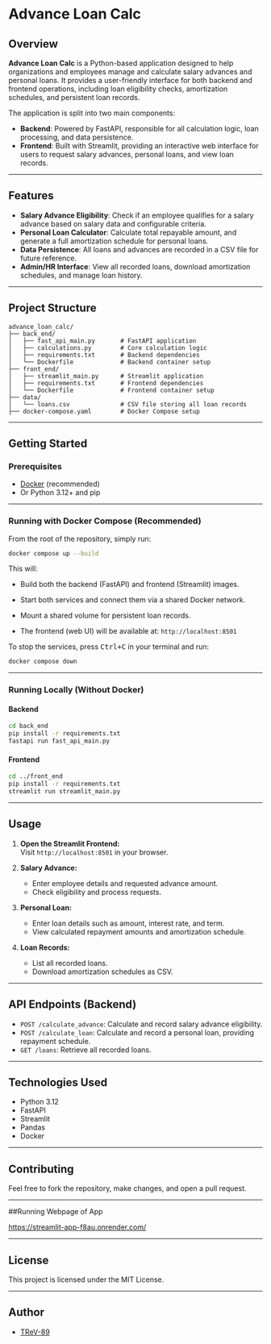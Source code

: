 # Advance Loan Calc

## Overview

**Advance Loan Calc** is a Python-based application designed to help organizations and employees manage and calculate salary advances and personal loans. It provides a user-friendly interface for both backend and frontend operations, including loan eligibility checks, amortization schedules, and persistent loan records.

The application is split into two main components:
- **Backend**: Powered by FastAPI, responsible for all calculation logic, loan processing, and data persistence.
- **Frontend**: Built with Streamlit, providing an interactive web interface for users to request salary advances, personal loans, and view loan records.

---

## Features

- **Salary Advance Eligibility**: Check if an employee qualifies for a salary advance based on salary data and configurable criteria.
- **Personal Loan Calculator**: Calculate total repayable amount, and generate a full amortization schedule for personal loans.
- **Data Persistence**: All loans and advances are recorded in a CSV file for future reference.
- **Admin/HR Interface**: View all recorded loans, download amortization schedules, and manage loan history.

---

## Project Structure

```
advance_loan_calc/
├── back_end/
│   ├── fast_api_main.py       # FastAPI application
│   ├── calculations.py        # Core calculation logic
│   ├── requirements.txt       # Backend dependencies
│   └── Dockerfile             # Backend container setup
├── front_end/
│   ├── streamlit_main.py      # Streamlit application
│   ├── requirements.txt       # Frontend dependencies
│   └── Dockerfile             # Frontend container setup
├── data/
│   └── loans.csv              # CSV file storing all loan records
├── docker-compose.yaml        # Docker Compose setup
```

---

## Getting Started

### Prerequisites

- [Docker](https://www.docker.com/) (recommended)
- Or Python 3.12+ and pip

---

### Running with Docker Compose (Recommended)

From the root of the repository, simply run:

```bash
docker compose up --build
```

This will:
- Build both the backend (FastAPI) and frontend (Streamlit) images.
- Start both services and connect them via a shared Docker network.
- Mount a shared volume for persistent loan records.

- The frontend (web UI) will be available at: `http://localhost:8501`

To stop the services, press <kbd>Ctrl+C</kbd> in your terminal and run:
```bash
docker compose down
```

---

### Running Locally (Without Docker)

#### Backend

```bash
cd back_end
pip install -r requirements.txt
fastapi run fast_api_main.py
```

#### Frontend

```bash
cd ../front_end
pip install -r requirements.txt
streamlit run streamlit_main.py
```

---

## Usage

1. **Open the Streamlit Frontend:**  
   Visit `http://localhost:8501` in your browser.

2. **Salary Advance:**  
   - Enter employee details and requested advance amount.
   - Check eligibility and process requests.

3. **Personal Loan:**  
   - Enter loan details such as amount, interest rate, and term.
   - View calculated repayment amounts and amortization schedule.

4. **Loan Records:**  
   - List all recorded loans.
   - Download amortization schedules as CSV.

---

## API Endpoints (Backend)

- `POST /calculate_advance`: Calculate and record salary advance eligibility.
- `POST /calculate_loan`: Calculate and record a personal loan, providing repayment schedule.
- `GET /loans`: Retrieve all recorded loans.

---

## Technologies Used

- Python 3.12
- FastAPI
- Streamlit
- Pandas
- Docker

---

## Contributing

Feel free to fork the repository, make changes, and open a pull request.

---
##Running Webpage of App

https://streamlit-app-f8au.onrender.com/

---
## License

This project is licensed under the MIT License.

---

## Author

- [TReV-89](https://github.com/TReV-89)
